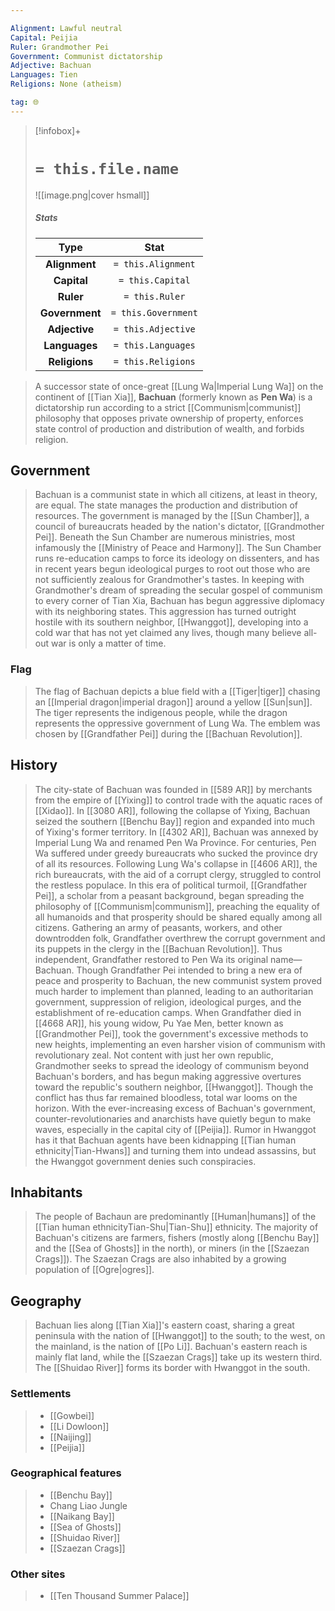 ```yaml
---

Alignment: Lawful neutral
Capital: Peijia
Ruler: Grandmother Pei
Government: Communist dictatorship
Adjective: Bachuan
Languages: Tien
Religions: None (atheism)

tag: 🌐
---
```


> [!infobox]+
> #  `= this.file.name`
> ![[image.png|cover hsmall]]
> ##### Stats
> Type | Stat |
> :---:|:---:|
> **Alignment** | `= this.Alignment` |
> **Capital** | `= this.Capital` |
> **Ruler** | `= this.Ruler` |
> **Government** | `= this.Government` |
> **Adjective** | `= this.Adjective` |
> **Languages** | `= this.Languages` |
> **Religions** | `= this.Religions` |



> A successor state of once-great [[Lung Wa|Imperial Lung Wa]] on the continent of [[Tian Xia]], **Bachuan** (formerly known as **Pen Wa**) is a dictatorship run according to a strict [[Communism|communist]] philosophy that opposes private ownership of property, enforces state control of production and distribution of wealth, and forbids religion.



## Government

> Bachuan is a communist state in which all citizens, at least in theory, are equal. The state manages the production and distribution of resources. The government is managed by the [[Sun Chamber]], a council of bureaucrats headed by the nation's dictator, [[Grandmother Pei]]. Beneath the Sun Chamber are numerous ministries, most infamously the [[Ministry of Peace and Harmony]]. The Sun Chamber runs re-education camps to force its ideology on dissenters, and has in recent years begun ideological purges to root out those who are not sufficiently zealous for Grandmother's tastes.
> In keeping with Grandmother's dream of spreading the secular gospel of communism to every corner of Tian Xia, Bachuan has begun aggressive diplomacy with its neighboring states. This aggression has turned outright hostile with its southern neighbor, [[Hwanggot]], developing into a cold war that has not yet claimed any lives, though many believe all-out war is only a matter of time.


### Flag

> The flag of Bachuan depicts a blue field with a [[Tiger|tiger]] chasing an [[Imperial dragon|imperial dragon]] around a yellow [[Sun|sun]]. The tiger represents the indigenous people, while the dragon represents the oppressive government of Lung Wa. The emblem was chosen by [[Grandfather Pei]] during the [[Bachuan Revolution]].


## History

> The city-state of Bachuan was founded in [[589 AR]] by merchants from the empire of [[Yixing]] to control trade with the aquatic races of [[Xidao]]. In [[3080 AR]], following the collapse of Yixing, Bachuan seized the southern [[Benchu Bay]] region and expanded into much of Yixing's former territory.
> In [[4302 AR]], Bachuan was annexed by Imperial Lung Wa and renamed Pen Wa Province. For centuries, Pen Wa suffered under greedy bureaucrats who sucked the province dry of all its resources.
> Following Lung Wa's collapse in [[4606 AR]], the rich bureaucrats, with the aid of a corrupt clergy, struggled to control the restless populace. In this era of political turmoil, [[Grandfather Pei]], a scholar from a peasant background, began spreading the philosophy of [[Communism|communism]], preaching the equality of all humanoids and that prosperity should be shared equally among all citizens. Gathering an army of peasants, workers, and other downtrodden folk, Grandfather overthrew the corrupt government and its puppets in the clergy in the [[Bachuan Revolution]]. Thus independent, Grandfather restored to Pen Wa its original name—Bachuan.
> Though Grandfather Pei intended to bring a new era of peace and prosperity to Bachuan, the new communist system proved much harder to implement than planned, leading to an authoritarian government, suppression of religion, ideological purges, and the establishment of re-education camps. When Grandfather died in [[4668 AR]], his young widow, Pu Yae Men, better known as [[Grandmother Pei]], took the government's excessive methods to new heights, implementing an even harsher vision of communism with revolutionary zeal. Not content with just her own republic, Grandmother seeks to spread the ideology of communism beyond Bachuan's borders, and has begun making aggressive overtures toward the republic's southern neighbor, [[Hwanggot]]. Though the conflict has thus far remained bloodless, total war looms on the horizon.
> With the ever-increasing excess of Bachuan's government, counter-revolutionaries and anarchists have quietly begun to make waves, especially in the capital city of [[Peijia]]. Rumor in Hwanggot has it that Bachuan agents have been kidnapping [[Tian human ethnicity|Tian-Hwans]] and turning them into undead assassins, but the Hwanggot government denies such conspiracies.


## Inhabitants

> The people of Bachaun are predominantly [[Human|humans]] of the [[Tian human ethnicityTian-Shu|Tian-Shu]] ethnicity. The majority of Bachuan's citizens are farmers, fishers (mostly along [[Benchu Bay]] and the [[Sea of Ghosts]] in the north), or miners (in the [[Szaezan Crags]]).
> The Szaezan Crags are also inhabited by a growing population of [[Ogre|ogres]].


## Geography

> Bachuan lies along [[Tian Xia]]'s eastern coast, sharing a great peninsula with the nation of [[Hwanggot]] to the south; to the west, on the mainland, is the nation of [[Po Li]]. Bachuan's eastern reach is mainly flat land, while the [[Szaezan Crags]] take up its western third. The [[Shuidao River]] forms its border with Hwanggot in the south.


### Settlements

> - [[Gowbei]]
> - [[Li Dowloon]]
> - [[Naijing]]
> - [[Peijia]]

### Geographical features

> - [[Benchu Bay]]
> - Chang Liao Jungle
> - [[Naikang Bay]]
> - [[Sea of Ghosts]]
> - [[Shuidao River]]
> - [[Szaezan Crags]]

### Other sites

> - [[Ten Thousand Summer Palace]]








